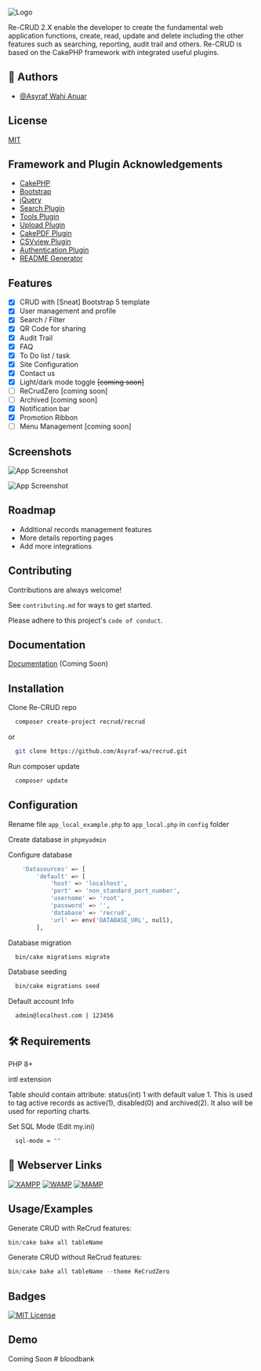 ![Logo](https://github.com/Asyraf-wa/recrud/blob/2.x/webroot/img/ss/reCRUD_Logo.jpg)

Re-CRUD 2.X enable the developer to create the fundamental web application functions, create, read, update and delete including the other features such as searching, reporting, audit trail and others. Re-CRUD is based on the CakePHP framework with integrated useful plugins.

## 🚀 Authors

-   [@Asyraf Wahi Anuar](https://github.com/Asyraf-wa)

## License

[MIT](https://choosealicense.com/licenses/mit/)

## Framework and Plugin Acknowledgements

-   [CakePHP](https://cakephp.org)
-   [Bootstrap](https://getbootstrap.com)
-   [jQuery](https://ajax.googleapis.com/ajax/libs/jquery/3.6.0/jquery.min.js)
-   [Search Plugin](https://github.com/FriendsOfCake/search)
-   [Tools Plugin](https://github.com/dereuromark/cakephp-tools)
-   [Upload Plugin](https://github.com/FriendsOfCake/cakephp-upload)
-   [CakePDF Plugin](https://github.com/FriendsOfCake/CakePdf)
-   [CSVview Plugin](https://github.com/FriendsOfCake/cakephp-csvview)
-   [Authentication Plugin](https://github.com/cakephp/authentication)
-   [README Generator](https://readme.so/editor)

## Features

-   [x] CRUD with [Sneat] Bootstrap 5 template
-   [x] User management and profile
-   [x] Search / Filter
-   [x] QR Code for sharing
-   [x] Audit Trail
-   [x] FAQ
-   [x] To Do list / task
-   [x] Site Configuration
-   [x] Contact us
-   [x] Light/dark mode toggle ~~[coming soon]~~
-   [ ] ReCrudZero [coming soon]
-   [ ] Archived [coming soon]
-   [x] Notification bar
-   [x] Promotion Ribbon
-   [ ] Menu Management [coming soon]

## Screenshots

![App Screenshot](https://github.com/Asyraf-wa/recrud/blob/2.x/webroot/img/ss/ReCRUD_Dashboard.png)

![App Screenshot](https://github.com/Asyraf-wa/recrud/blob/2.x/webroot/img/ss/ReCRUD_Setting.png)

## Roadmap

-   Additional records management features
-   More details reporting pages
-   Add more integrations

## Contributing

Contributions are always welcome!

See `contributing.md` for ways to get started.

Please adhere to this project's `code of conduct`.

## Documentation

[Documentation](https://codethepixel.com) (Coming Soon)

## Installation

Clone Re-CRUD repo

```bash
  composer create-project recrud/recrud
```

or

```bash
  git clone https://github.com/Asyraf-wa/recrud.git
```

Run composer update

```bash
  composer update
```

## Configuration

Rename file `app_local_example.php` to `app_local.php` in `config` folder

Create database in `phpmyadmin`

Configure database

```bash
    'Datasources' => [
        'default' => [
            'host' => 'localhost',
            'port' => 'non_standard_port_number',
            'username' => 'root',
            'password' => '',
            'database' => 'recrud',
            'url' => env('DATABASE_URL', null),
        ],
```

Database migration

```bash
  bin/cake migrations migrate
```

Database seeding

```bash
  bin/cake migrations seed
```

Default account Info

```bash
  admin@localhost.com | 123456
```

## 🛠 Requirements

PHP 8+

intl extension

Table should contain attribute: status(int) 1 with default value 1. This is used to tag active records as active(1), disabled(0) and archived(2). It also will be used for reporting charts.

Set SQL Mode (Edit my.ini)

```bash
  sql-mode = ""
```

## 🔗 Webserver Links

[![XAMPP](https://img.shields.io/badge/XAMPP-000?style=for-the-badge&logoColor=white)](https://www.apachefriends.org/download.html)
[![WAMP](https://img.shields.io/badge/WAMP-0A66C2?style=for-the-badge&logoColor=white)](https://www.wampserver.com/en/)
[![MAMP](https://img.shields.io/badge/MAMP-1DA1F2?style=for-the-badge&logoColor=white)](https://www.mamp.info/en/windows/)

## Usage/Examples

Generate CRUD with ReCrud features:

```php
bin/cake bake all tableName
```

Generate CRUD without ReCrud features:

```php
bin/cake bake all tableName --theme ReCrudZero
```

## Badges

[![MIT License](https://img.shields.io/badge/License-MIT-green.svg)](https://choosealicense.com/licenses/mit/)

## Demo

Coming Soon
#   b l o o d b a n k  
 